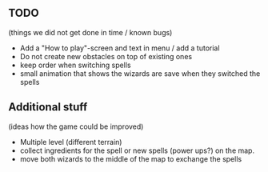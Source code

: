 TODO
----
(things we did not get done in time / known bugs)

 - Add a "How to play"-screen and text in menu / add a tutorial
 - Do not create new obstacles on top of existing ones
 - keep order when switching spells
 - small animation that shows the wizards are save when they switched the spells
 
Additional stuff
----------------
(ideas how the game could be improved)

 - Multiple level (different terrain)
 - collect ingredients for the spell or new spells (power ups?) on the map. 
 - move both wizards to the middle of the map to exchange the spells